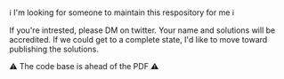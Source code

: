 ℹ️ I'm looking for someone to maintain this respository for me ℹ️

If you're intrested, please DM on twitter. Your name and solutions will be accredited. If we could get to a complete state, I'd like to move toward publishing the solutions.

⚠️ The code base is ahead of the PDF ⚠️
